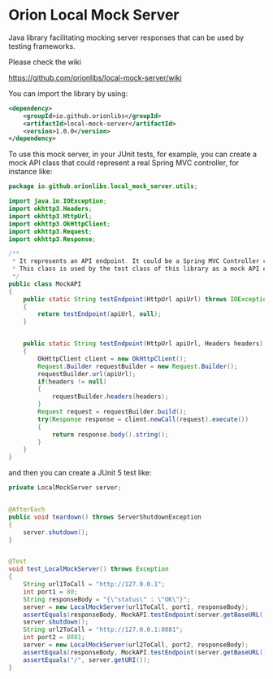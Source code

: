 # Orion Local Mock Server
Java library facilitating mocking server responses that can be used by testing frameworks.

Please check the wiki

https://github.com/orionlibs/local-mock-server/wiki

You can import the library by using:  
```xml
<dependency>
    <groupId>io.github.orionlibs</groupId>
    <artifactId>local-mock-server</artifactId>
    <version>1.0.0</version>
</dependency>
```

To use this mock server, in your JUnit tests, for example, you can create a mock API class that could represent a real Spring MVC controller, for instance like:
```java
package io.github.orionlibs.local_mock_server.utils;

import java.io.IOException;
import okhttp3.Headers;
import okhttp3.HttpUrl;
import okhttp3.OkHttpClient;
import okhttp3.Request;
import okhttp3.Response;

/**
 * It represents an API endpoint. It could be a Spring MVC Controller class that has controller methods.
 * This class is used by the test class of this library as a mock API endpoint
 */
public class MockAPI
{
    public static String testEndpoint(HttpUrl apiUrl) throws IOException
    {
        return testEndpoint(apiUrl, null);
    }


    public static String testEndpoint(HttpUrl apiUrl, Headers headers) throws IOException
    {
        OkHttpClient client = new OkHttpClient();
        Request.Builder requestBuilder = new Request.Builder();
        requestBuilder.url(apiUrl);
        if(headers != null)
        {
            requestBuilder.headers(headers);
        }
        Request request = requestBuilder.build();
        try(Response response = client.newCall(request).execute())
        {
            return response.body().string();
        }
    }
}
```
and then you can create a JUnit 5 test like:
```java
private LocalMockServer server;


@AfterEach
public void teardown() throws ServerShutdownException
{
    server.shutdown();
}


@Test
void test_LocalMockServer() throws Exception
{
    String url1ToCall = "http://127.0.0.1";
    int port1 = 80;
    String responseBody = "{\"status\" : \"OK\"}";
    server = new LocalMockServer(url1ToCall, port1, responseBody);
    assertEquals(responseBody, MockAPI.testEndpoint(server.getBaseURL()));
    server.shutdown();
    String url2ToCall = "http://127.0.0.1:8081";
    int port2 = 8081;
    server = new LocalMockServer(url2ToCall, port2, responseBody);
    assertEquals(responseBody, MockAPI.testEndpoint(server.getBaseURL()));
    assertEquals("/", server.getURI());
}
```
